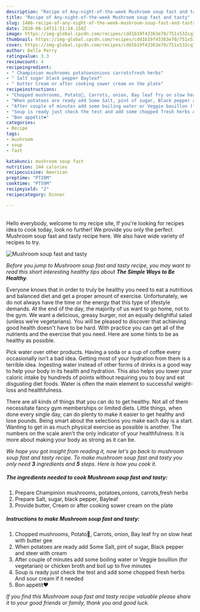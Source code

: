 ```yaml
---
description: "Recipe of Any-night-of-the-week Mushroom soup fast and tasty"
title: "Recipe of Any-night-of-the-week Mushroom soup fast and tasty"
slug: 1486-recipe-of-any-night-of-the-week-mushroom-soup-fast-and-tasty
date: 2020-06-14T11:51:14.150Z
image: https://img-global.cpcdn.com/recipes/cdd1b19f43363e70/751x532cq70/mushroom-soup-fast-and-tasty-recipe-main-photo.jpg
thumbnail: https://img-global.cpcdn.com/recipes/cdd1b19f43363e70/751x532cq70/mushroom-soup-fast-and-tasty-recipe-main-photo.jpg
cover: https://img-global.cpcdn.com/recipes/cdd1b19f43363e70/751x532cq70/mushroom-soup-fast-and-tasty-recipe-main-photo.jpg
author: Della Perry
ratingvalue: 3.3
reviewcount: 4
recipeingredient:
- " Champinion mushrooms potatoesonions carrotsfresh herbs"
- " Salt sugar black pepper Bayleaf"
- " butter Cream or after cooking sower cream on the plate"
recipeinstructions:
- "Chopped mushrooms, Potato🥔, Carrots, onion, Bay leaf fry on slow heat with butter gee"
- "When potatoes are ready add Some Salt, pint of sugar, Black pepper and steer with cream"
- "After couple of minutes add some boiling water or Veggie bouillon (for vegetarian) or chicken broth and boil up to five minutes"
- "Soup is ready just check the test and add some chopped fresh herbs And sour cream if it needed"
- "Bon appétit❤️"
categories:
- Recipe
tags:
- mushroom
- soup
- fast

katakunci: mushroom soup fast 
nutrition: 244 calories
recipecuisine: American
preptime: "PT28M"
cooktime: "PT59M"
recipeyield: "2"
recipecategory: Dinner

---
```

<br>
Hello everybody, welcome to my recipe site, If you're looking for recipes idea to cook today, look no further! We provide you only the perfect Mushroom soup fast and tasty recipe here. We also have wide variety of recipes to try.
<br>


![Mushroom soup fast and tasty](https://img-global.cpcdn.com/recipes/cdd1b19f43363e70/751x532cq70/mushroom-soup-fast-and-tasty-recipe-main-photo.jpg)

<i>Before you jump to Mushroom soup fast and tasty recipe, you may want to read this short interesting healthy tips about <strong>The Simple Ways to Be Healthy</strong>.</i>

Everyone knows that in order to truly be healthy you need to eat a nutritious and balanced diet and get a proper amount of exercise. Unfortunately, we do not always have the time or the energy that this type of lifestyle demands. At the end of the day, the majority of us want to go home, not to the gym. We want a delicious, greasy burger, not an equally delightful salad (unless we’re vegetarians). You will be pleased to discover that achieving good health doesn't have to be hard. With practice you can get all of the nutrients and the exercise that you need. Here are some hints to be as healthy as possible.

Pick water over other products. Having a soda or a cup of coffee every occasionally isn’t a bad idea. Getting most of your hydration from them is a terrible idea. Ingesting water instead of other forms of drinks is a good way to help your body in its health and hydration. This also helps you lower your caloric intake by hundreds of points without requiring you to buy and eat disgusting diet foods. Water is often the main element to successful weight-loss and healthfulness.

There are all kinds of things that you can do to get healthy. Not all of them necessitate fancy gym memberships or limited diets. Little things, when done every single day, can do plenty to make it easier to get healthy and lose pounds. Being smart about the selections you make each day is a start. Wanting to get in as much physical exercise as possible is another. The numbers on the scale aren't the only indicator of your healthfulness. It is more about making your body as strong as it can be. 


<i>We hope you got insight from reading it, now let's go back to mushroom soup fast and tasty recipe. To make mushroom soup fast and tasty you only need <strong>3</strong> ingredients and <strong>5</strong> steps. Here is how you cook it.
</i>

##### The ingredients needed to cook Mushroom soup fast and tasty:

1. Prepare  Champinion mushrooms, potatoes,onions, carrots,fresh herbs
1. Prepare  Salt, sugar, black pepper, Bayleaf
1. Provide  butter, Cream or after cooking sower cream on the plate


##### Instructions to make Mushroom soup fast and tasty:

1. Chopped mushrooms, Potato🥔, Carrots, onion, Bay leaf fry on slow heat with butter gee
1. When potatoes are ready add Some Salt, pint of sugar, Black pepper and steer with cream
1. After couple of minutes add some boiling water or Veggie bouillon (for vegetarian) or chicken broth and boil up to five minutes
1. Soup is ready just check the test and add some chopped fresh herbs And sour cream if it needed
1. Bon appétit❤️


<i>If you find this Mushroom soup fast and tasty recipe valuable please share it to your good friends or family, thank you and good luck.</i>
